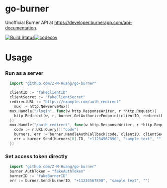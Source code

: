 # go-burner
Unofficial Burner API at https://developer.burnerapp.com/api-documentation. 

[![Build Status](https://travis-ci.com/Z-M-Huang/go-burner.svg?branch=master)](https://travis-ci.com/Z-M-Huang/go-burner)[![codecov](https://codecov.io/gh/Z-M-Huang/go-burner/branch/master/graph/badge.svg)](https://codecov.io/gh/Z-M-Huang/go-burner)
# Usage
### Run as a server
```go
  import "github.com/Z-M-Huang/go-burner"

  clientID := "fakeClientID"
  clientSecret := "fakeClientSecret"
  redirectURL := "https://example.com/auth_redirect"
	mux := http.NewServeMux()
  mux.Handle("/login", func(w http.ResponseWriter, r *http.Request){
    http.Redirect(w, r, burner.GetAuthorizeEndpoint(clientID, redirectURL), 301)
  })
  mux.Handle("/auth_redirect", func(w http.ResponseWriter, r *http.Request){
    code := r.URL.Query()["code"]
    burners, err := burner.HandleAuthCallback(code, clientID, clientSecret, redirectURL)
    err = burner.Send(burners[0].ID, "+11234567890", "sample text", "")
  })
```

### Set access token directly
```go
  import "github.com/Z-M-Huang/go-burner"
  burner.AuthToken = "fakeAuthToken"
  burnerID := "fakeBurnerID"
  err := burner.Send(burnerID, "+11234567890", "sample text", "")
```